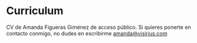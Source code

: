 # Curriculum
CV de Amanda Figueras Giménez de acceso público. 
Si quieres ponerte en contacto conmigo, no dudes en escribirme amanda@visirius.com 
